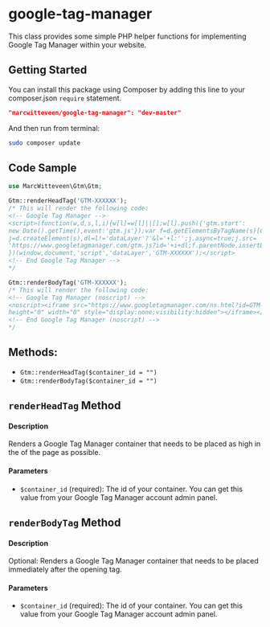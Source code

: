 # google-tag-manager
This class provides some simple PHP helper functions for implementing Google Tag Manager within your website.

## Getting Started
You can install this package using Composer by adding this line to your composer.json ```require``` statement.
```json
"marcwitteveen/google-tag-manager": "dev-master"
```

And then run from terminal:
```Bash
sudo composer update
```

## Code Sample
```php
use MarcWitteveen\Gtm\Gtm;

Gtm::renderHeadTag('GTM-XXXXXX');
/* This will render the following code:
<!-- Google Tag Manager -->
<script>(function(w,d,s,l,i){w[l]=w[l]||[];w[l].push({'gtm.start':
new Date().getTime(),event:'gtm.js'});var f=d.getElementsByTagName(s)[0],
j=d.createElement(s),dl=l!='dataLayer'?'&l='+l:'';j.async=true;j.src=
'https://www.googletagmanager.com/gtm.js?id='+i+dl;f.parentNode.insertBefore(j,f);
})(window,document,'script','dataLayer','GTM-XXXXXX');</script>
<!-- End Google Tag Manager -->
*/

Gtm::renderBodyTag('GTM-XXXXXX');
/* This will render the following code:
<!-- Google Tag Manager (noscript) -->
<noscript><iframe src="https://www.googletagmanager.com/ns.html?id=GTM-XXXXXX"
height="0" width="0" style="display:none;visibility:hidden"></iframe></noscript>
<!-- End Google Tag Manager (noscript) -->
*/
```

## Methods:

- ```Gtm::renderHeadTag($container_id = "")```
- ```Gtm::renderBodyTag($container_id = "")```

## ```renderHeadTag``` Method

#### Description
Renders a Google Tag Manager container that needs to be placed as high in the <head> of the page as possible.

#### Parameters
- ```$container_id``` (required): The id of your container. You can get this value from your Google Tag Manager account admin panel.

## ```renderBodyTag``` Method

#### Description
Optional: Renders a Google Tag Manager container that needs to be placed immediately after the opening <body> tag.

#### Parameters
- ```$container_id``` (required): The id of your container. You can get this value from your Google Tag Manager account admin panel.
